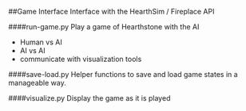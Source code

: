 ##Game Interface
Interface with the HearthSim / Fireplace API 

####run-game.py
Play a game of Hearthstone with the AI
- Human vs AI
- AI vs AI
- communicate with visualization tools

####save-load.py
Helper functions to save and load game states in a manageable way.


####visualize.py
Display the game as it is played
